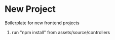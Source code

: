 # New Project
Boilerplate for new frontend projects

1. run "npm install" from assets/source/controllers
